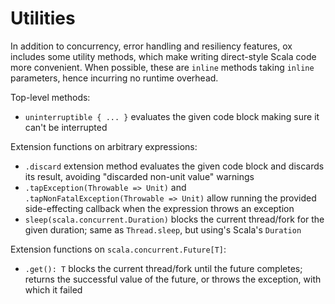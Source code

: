 # Utilities

In addition to concurrency, error handling and resiliency features, ox includes some utility methods, which make writing
direct-style Scala code more convenient. When possible, these are `inline` methods taking `inline` parameters, hence 
incurring no runtime overhead.

Top-level methods:

* `uninterruptible { ... }` evaluates the given code block making sure it can't be interrupted

Extension functions on arbitrary expressions:

* `.discard` extension method evaluates the given code block and discards its result, avoiding "discarded non-unit 
  value" warnings
* `.tapException(Throwable => Unit)` and `.tapNonFatalException(Throwable => Unit)` allow running the provided 
  side-effecting callback when the expression throws an exception
* `sleep(scala.concurrent.Duration)` blocks the current thread/fork for the given duration; same as `Thread.sleep`, but
  using's Scala's `Duration`

Extension functions on `scala.concurrent.Future[T]`:

* `.get(): T` blocks the current thread/fork until the future completes; returns the successful value of the future, or 
  throws the exception, with which it failed
